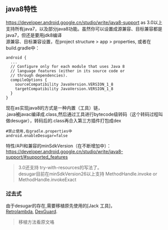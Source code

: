 ## java8特性    
https://developer.android.google.cn/studio/write/java8-support
as 3.0以上支持所有java7，以及部分java8功能。虽然你可以设置成源兼容、目标兼容都是java7，但还是要用jdk8编译     
源兼容、目标兼容设置，在project structure > app > properties, 或者在build.gradle中：  
```
android {
  ...
  // Configure only for each module that uses Java 8
  // language features (either in its source code or
  // through dependencies).
  compileOptions {
    sourceCompatibility JavaVersion.VERSION_1_8
    targetCompatibility JavaVersion.VERSION_1_8
  }
}
```
现在as实现java8的方式是一种内置（工具）链，  
.java被javac编译成.class,然后通过工具进行bytecode级转码（这个转码过程叫做desugar），转码后的.class再合入第三方插件打包成dex  
```
#禁止使用,在gradle.properties中
android.enableDesugar=false
```

特性/API和兼容的minSdkVersion（在不断增加中）：https://developer.android.google.cn/studio/write/java8-support/#supported_features  
>3.0还支持 try-with-resources的写法了。  
>desugar目前在minSdkVersion26以上支持 MethodHandle.invoke or MethodHandle.invokeExact  

### 过去式
由于desugar的存在,需要移植原先使用的[Jack 工具]，  
[Retrolambda](https://github.com/luontola/retrolambda), [DexGuard](https://www.guardsquare.com/en/products/dexguard).
> 移植方法看原文咯
